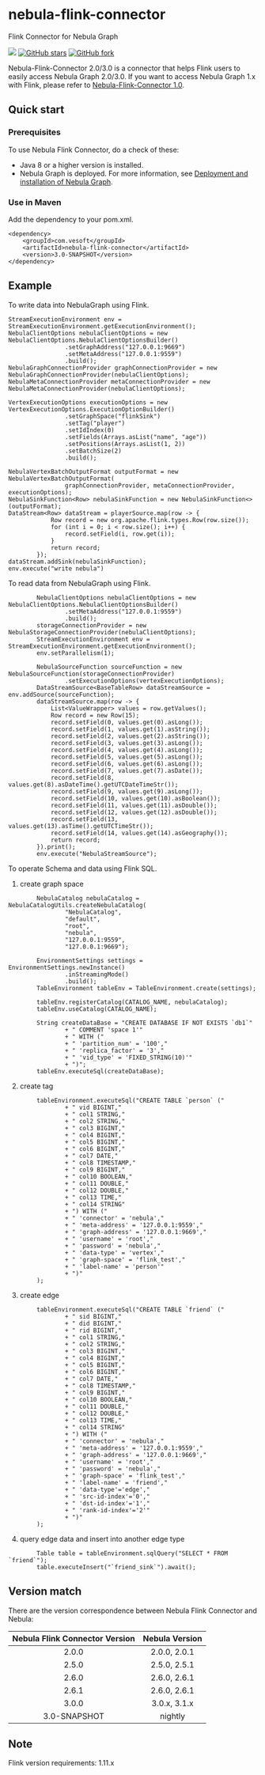 # nebula-flink-connector
Flink Connector for Nebula Graph


![](https://img.shields.io/badge/language-java-orange.svg)
[![GitHub stars](https://img.shields.io/github/stars/vesoft-inc/nebula-flink-connector.svg?color=brightgreen)](https://GitHub.com/vesoft-inc/nebula-flink-connector/stargazers/)
[![GitHub fork](https://img.shields.io/github/forks/vesoft-inc/nebula-flink-connector.svg?color=brightgreen)](https://GitHub.com/vesoft-inc/nebula-flink-connector/forks/)

Nebula-Flink-Connector 2.0/3.0 is a connector that helps Flink users to easily access Nebula Graph 2.0/3.0. If you want to access Nebula Graph 1.x with Flink, please refer to [Nebula-Flink-Connector 1.0](https://github.com/vesoft-inc/nebula-java/tree/v1.0/tools/nebula-flink).

## Quick start

### Prerequisites

To use Nebula Flink Connector, do a check of these:

- Java 8 or a higher version is installed.
- Nebula Graph is deployed. For more information, see [Deployment and installation of Nebula Graph](https://docs.nebula-graph.io/2.0/4.deployment-and-installation/1.resource-preparations/ "Click to go to Nebula Graph website").

### Use in Maven
Add the dependency to your pom.xml.

```
<dependency>
    <groupId>com.vesoft</groupId>
    <artifactId>nebula-flink-connector</artifactId>
    <version>3.0-SNAPSHOT</version>
</dependency>
```


## Example

To write data into NebulaGraph using Flink.
```
StreamExecutionEnvironment env = StreamExecutionEnvironment.getExecutionEnvironment();
NebulaClientOptions nebulaClientOptions = new NebulaClientOptions.NebulaClientOptionsBuilder()
                .setGraphAddress("127.0.0.1:9669")
                .setMetaAddress("127.0.0.1:9559")
                .build();
NebulaGraphConnectionProvider graphConnectionProvider = new NebulaGraphConnectionProvider(nebulaClientOptions);
NebulaMetaConnectionProvider metaConnectionProvider = new NebulaMetaConnectionProvider(nebulaClientOptions);

VertexExecutionOptions executionOptions = new VertexExecutionOptions.ExecutionOptionBuilder()
                .setGraphSpace("flinkSink")
                .setTag("player")
                .setIdIndex(0)
                .setFields(Arrays.asList("name", "age"))
                .setPositions(Arrays.asList(1, 2))
                .setBatchSize(2)
                .build();

NebulaVertexBatchOutputFormat outputFormat = new NebulaVertexBatchOutputFormat(
                graphConnectionProvider, metaConnectionProvider, executionOptions);
NebulaSinkFunction<Row> nebulaSinkFunction = new NebulaSinkFunction<>(outputFormat);
DataStream<Row> dataStream = playerSource.map(row -> {
            Row record = new org.apache.flink.types.Row(row.size());
            for (int i = 0; i < row.size(); i++) {
                record.setField(i, row.get(i));
            }
            return record;
        });
dataStream.addSink(nebulaSinkFunction);
env.execute("write nebula")
```

To read data from NebulaGraph using Flink.
```
        NebulaClientOptions nebulaClientOptions = new NebulaClientOptions.NebulaClientOptionsBuilder()
                .setMetaAddress("127.0.0.1:9559")
                .build();
        storageConnectionProvider = new NebulaStorageConnectionProvider(nebulaClientOptions);
        StreamExecutionEnvironment env = StreamExecutionEnvironment.getExecutionEnvironment();
        env.setParallelism(1);

        NebulaSourceFunction sourceFunction = new NebulaSourceFunction(storageConnectionProvider)
                .setExecutionOptions(vertexExecutionOptions);
        DataStreamSource<BaseTableRow> dataStreamSource = env.addSource(sourceFunction);
        dataStreamSource.map(row -> {
            List<ValueWrapper> values = row.getValues();
            Row record = new Row(15);
            record.setField(0, values.get(0).asLong());
            record.setField(1, values.get(1).asString());
            record.setField(2, values.get(2).asString());
            record.setField(3, values.get(3).asLong());
            record.setField(4, values.get(4).asLong());
            record.setField(5, values.get(5).asLong());
            record.setField(6, values.get(6).asLong());
            record.setField(7, values.get(7).asDate());
            record.setField(8, values.get(8).asDateTime().getUTCDateTimeStr());
            record.setField(9, values.get(9).asLong());
            record.setField(10, values.get(10).asBoolean());
            record.setField(11, values.get(11).asDouble());
            record.setField(12, values.get(12).asDouble());
            record.setField(13, values.get(13).asTime().getUTCTimeStr());
            record.setField(14, values.get(14).asGeography());
            return record;
        }).print();
        env.execute("NebulaStreamSource");
```

To operate Schema and data using Flink SQL.

1. create graph space
```
        NebulaCatalog nebulaCatalog = NebulaCatalogUtils.createNebulaCatalog(
                "NebulaCatalog",
                "default",
                "root",
                "nebula",
                "127.0.0.1:9559",
                "127.0.0.1:9669");

        EnvironmentSettings settings = EnvironmentSettings.newInstance()
                .inStreamingMode()
                .build();
        TableEnvironment tableEnv = TableEnvironment.create(settings);

        tableEnv.registerCatalog(CATALOG_NAME, nebulaCatalog);
        tableEnv.useCatalog(CATALOG_NAME);

        String createDataBase = "CREATE DATABASE IF NOT EXISTS `db1`"
                + " COMMENT 'space 1'"
                + " WITH ("
                + " 'partition_num' = '100',"
                + " 'replica_factor' = '3',"
                + " 'vid_type' = 'FIXED_STRING(10)'"
                + ")";
        tableEnv.executeSql(createDataBase);
```
2. create tag
```
        tableEnvironment.executeSql("CREATE TABLE `person` ("
                + " vid BIGINT,"
                + " col1 STRING,"
                + " col2 STRING,"
                + " col3 BIGINT,"
                + " col4 BIGINT,"
                + " col5 BIGINT,"
                + " col6 BIGINT,"
                + " col7 DATE,"
                + " col8 TIMESTAMP,"
                + " col9 BIGINT,"
                + " col10 BOOLEAN,"
                + " col11 DOUBLE,"
                + " col12 DOUBLE,"
                + " col13 TIME,"
                + " col14 STRING"
                + ") WITH ("
                + " 'connector' = 'nebula',"
                + " 'meta-address' = '127.0.0.1:9559',"
                + " 'graph-address' = '127.0.0.1:9669',"
                + " 'username' = 'root',"
                + " 'password' = 'nebula',"
                + " 'data-type' = 'vertex',"
                + " 'graph-space' = 'flink_test',"
                + " 'label-name' = 'person'"
                + ")"
        );
```
3. create edge
```
        tableEnvironment.executeSql("CREATE TABLE `friend` ("
                + " sid BIGINT,"
                + " did BIGINT,"
                + " rid BIGINT,"
                + " col1 STRING,"
                + " col2 STRING,"
                + " col3 BIGINT,"
                + " col4 BIGINT,"
                + " col5 BIGINT,"
                + " col6 BIGINT,"
                + " col7 DATE,"
                + " col8 TIMESTAMP,"
                + " col9 BIGINT,"
                + " col10 BOOLEAN,"
                + " col11 DOUBLE,"
                + " col12 DOUBLE,"
                + " col13 TIME,"
                + " col14 STRING"
                + ") WITH ("
                + " 'connector' = 'nebula',"
                + " 'meta-address' = '127.0.0.1:9559',"
                + " 'graph-address' = '127.0.0.1:9669',"
                + " 'username' = 'root',"
                + " 'password' = 'nebula',"
                + " 'graph-space' = 'flink_test',"
                + " 'label-name' = 'friend',"
                + " 'data-type'='edge',"
                + " 'src-id-index'='0',"
                + " 'dst-id-index'='1',"
                + " 'rank-id-index'='2'"
                + ")"
        );
```
4. query edge data and insert into another edge type
```
        Table table = tableEnvironment.sqlQuery("SELECT * FROM `friend`");
        table.executeInsert("`friend_sink`").await();
```

## Version match

There are the version correspondence between Nebula Flink Connector and Nebula:

| Nebula Flink Connector Version | Nebula Version |
|:-----------------------:|:--------------:|
|       2.0.0             |  2.0.0, 2.0.1  |
|       2.5.0             |  2.5.0, 2.5.1  |
|       2.6.0             |  2.6.0, 2.6.1  |
|       2.6.1             |  2.6.0, 2.6.1  |
|       3.0.0             |  3.0.x, 3.1.x  | 
|     3.0-SNAPSHOT        |     nightly    |

## Note
Flink version requirements: 1.11.x
